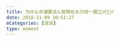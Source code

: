 ```yaml
---
title: 为什么中通要这么智障在长沙绕一圈🤷🏻‍♂️🤷🏻‍♂️
date: 2018-11-09 10:51:27
mCategories: [说说]
type: moment
---
```


<div id="pics-20181109105127"></div>

<script src="/lib/moment/pics.js"></script>
<script>
var data = [
    {"link": "2018-11-09_000003.jpeg", "type": "shuoshuo"}
];
picsRender(data, "pics-20181109105127");
</script>
